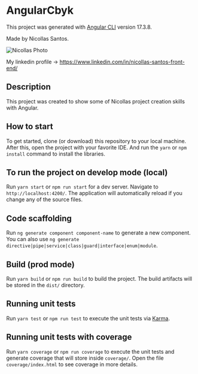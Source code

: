 # AngularCbyk

This project was generated with [Angular CLI](https://github.com/angular/angular-cli) version 17.3.8.

Made by Nicollas Santos.

![Nicollas Photo](https://media.licdn.com/dms/image/C4D03AQF4RDjI4p8uIQ/profile-displayphoto-shrink_800_800/0/1631283376573?e=1727913600&v=beta&t=HM9Of7RWL6ajLvpXz_smwS2FZ7bHf_11smiG7cHmqvo)

My linkedin profile -> https://www.linkedin.com/in/nicollas-santos-front-end/

## Description

This project was created to show some of Nicollas project creation skills with Angular.

## How to start

To get started, clone (or download) this repository to your local machine.
After this, open the project with your favorite IDE. And run the `yarn` or `npm install` command to install the libraries.

## To run the project on develop mode (local)

Run `yarn start` or `npm run start` for a dev server. Navigate to `http://localhost:4200/`. The application will automatically reload if you change any of the source files.

## Code scaffolding

Run `ng generate component component-name` to generate a new component. You can also use `ng generate directive|pipe|service|class|guard|interface|enum|module`.

## Build (prod mode)

Run `yarn build` or `npm run build` to build the project. The build artifacts will be stored in the `dist/` directory.

## Running unit tests

Run `yarn test` or `npm run test` to execute the unit tests via [Karma](https://karma-runner.github.io).

## Running unit tests with coverage

Run `yarn coverage` or `npm run coverage` to execute the unit tests and generate coverage that will store inside `coverage/`. Open the file `coverage/index.html` to see coverage in more details.
